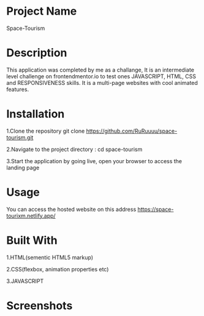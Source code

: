 # Project Name
Space-Tourism


# Description
This application was completed by me as a challange, It is an intermediate level challenge on frontendmentor.io to test ones JAVASCRIPT, HTML, CSS and RESPONSIVENESS skills.
It is a multi-page websites with cool animated features.


# Installation
1.Clone the repository git clone https://github.com/RuRuuuu/space-tourism.git

2.Navigate to the project directory : cd space-tourism

3.Start the application by going live, open your browser to access the landing page

# Usage
You can access the hosted website on this address https://space-tourixm.netlify.app/

# Built With
1.HTML(sementic HTML5 markup)

2.CSS(flexbox, animation properties etc)

3.JAVASCRIPT

# Screenshots





